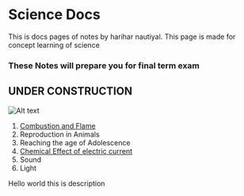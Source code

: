 
# Science Docs

This is docs pages of notes by harihar nautiyal. This page is made for concept learning of science 

<h3>These Notes will prepare you for final term exam</h3> 

## UNDER CONSTRUCTION
![Alt text](https://media1.tenor.com/m/cUDKyJkDr6kAAAAd/iron-man-iron-man-hammer.gif)

1. [Combustion and Flame]()
2. Reproduction in Animals
3. Reaching the age of Adolescence
4. [Chemical Effect of electric current](./Chemical%20Effects%20of%20Electric%20current/README.md)
5. Sound
6. Light

<desc>Hello world this is description</desc>
